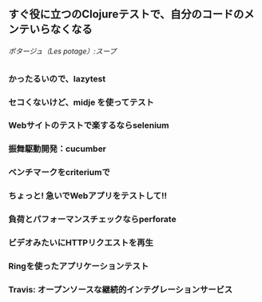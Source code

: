 ## すぐ役に立つのClojureテストで、自分のコードのメンテいらなくなる
###### ポタージュ（Les potage）:スープ

### かったるいので、lazytest
### セコくないけど、midje を使ってテスト 
### Webサイトのテストで楽するならselenium
### 振舞駆動開発：cucumber
### ベンチマークをcriteriumで
### ちょっと!  急いでWebアプリをテストして!!
### 負荷とパフォーマンスチェックならperforate
### ビデオみたいにHTTPリクエストを再生 
### Ringを使ったアプリケーションテスト
### Travis: オープンソースな継続的インテグレーションサービス